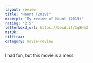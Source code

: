 ```yaml
---
layout: review
title: "Haunt (2019)"
excerpt: "My review of Haunt (2019)"
rating: "2.5"
letterboxd_url: https://boxd.it/1q8Na3
mst3k:
rifftrax:
category: movie-review
---
```


I had fun, but this movie is a mess
